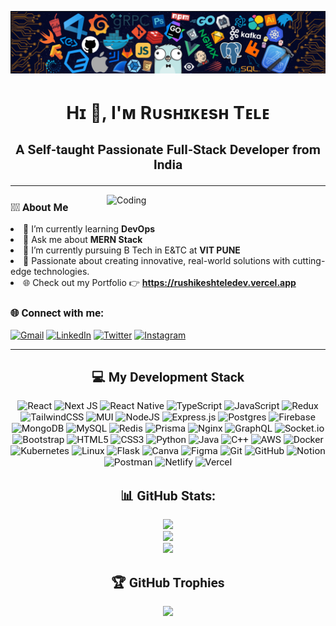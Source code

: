 ![MasterHead](https://github.com/rushikesh5035/rushikesh5035/blob/main/Profile%20Cover.png?raw=true)

<h1 align="center"style="font-size: 2em;" >Hɪ 👋, I'ᴍ Rᴜsʜɪᴋᴇsʜ Tᴇʟᴇ</h1>
<h3 align="center" style="font-size: 1.5em; font-family: 'Roboto', sans-serif;">A Self-taught Passionate Full-Stack Developer from India</h3>

---

<img align="right" alt="Coding" width="350" src="https://i.giphy.com/media/v1.Y2lkPTc5MGI3NjExMWxhanlqbmt3c3gwamp6d2E5azM3aXk1OThpNTd6czFuNjIyeTYyNyZlcD12MV9pbnRlcm5hbF9naWZfYnlfaWQmY3Q9Zw/SWoSkN6DxTszqIKEqv/giphy.gif">

<!-- <p align="left"> <img src="https://komarev.com/ghpvc/?username=rushikesh5035&label=Profile%20views&color=0e75b6&style=flat" alt="rushikesh5035" /> </p> -->

<!-- <p align="left"> <a href="https://twitter.com/rushikesh_tele" target="blank"><img src="https://img.shields.io/twitter/follow/rushikesh_tele?logo=twitter&style=for-the-badge" alt="rushikesh_tele" /></a> </p> -->

<h3 align="left" style="font-size: 1.2em; font-family: 'Roboto', sans-serif;">🧑‍💻 About Me</h3>
<li>🌱 I’m currently learning <b>DevOps</b></li>
<li>💬 Ask me about <b>MERN Stack</b></li>
<li>🔭 I’m currently pursuing B Tech in E&TC at <b>VIT PUNE</b></li>
<li>🌟 Passionate about creating innovative, real-world solutions with cutting-edge technologies.</li>
<li>🌐 Check out my Portfolio 👉 <b><a href="https://rushikeshteledev.vercel.app" target="_blank">https://rushikeshteledev.vercel.app</a></b></li>

<!-- <h3 align="left">📚 Check My DSA Journey:</h3>
<p align="left"> &nbsp;&nbsp;&nbsp;&nbsp;&nbsp;&nbsp;&nbsp;&nbsp;&nbsp;
<a href="https://codeforces.com/profile/https://codeforces.com/profile/rushikesh5035" target="blank"><img align="center" src="https://raw.githubusercontent.com/rahuldkjain/github-profile-readme-generator/master/src/images/icons/Social/codeforces.svg" alt="https://codeforces.com/profile/rushikesh5035" height="30" width="40" /></a>
<a href="https://www.leetcode.com/https://leetcode.com/u/rushikesh5035/" target="blank"><img align="center" src="https://raw.githubusercontent.com/rahuldkjain/github-profile-readme-generator/master/src/images/icons/Social/leet-code.svg" alt="https://leetcode.com/u/rushikesh5035/" height="30" width="40" /></a>
<a href="https://auth.geeksforgeeks.org/user/https://www.geeksforgeeks.org/user/telerushi_007/" target="blank"><img align="center" src="https://raw.githubusercontent.com/rahuldkjain/github-profile-readme-generator/master/src/images/icons/Social/geeks-for-geeks.svg" alt="https://www.geeksforgeeks.org/user/telerushi_007/" height="30" width="40" /></a>
</p> -->

<h3 align="left" style="font-size: 1.2em; font-family: 'Roboto', sans-serif;">
🌐 Connect with me:</h3>

[![Gmail](https://img.shields.io/badge/-Gmail-c14438?style=flat-square&logo=Gmail&logoColor=white&link=mailto:telerushikesh61@gmail.com)](mailto:telerushikesh61@gmail.com) [![LinkedIn](https://img.shields.io/badge/LinkedIn-%230077B5.svg?style=flat-square&logo=linkedin&logoColor=white)](https://www.linkedin.com/in/rushikeshtele-9767rt/) [![Twitter](https://img.shields.io/badge/twitter-%230077B5.svg?style=flat-square&logo=twitter&logoColor=white)](https://x.com/rushikesh_tele) [![Instagram](https://img.shields.io/badge/Instagram-%23E4405F.svg?logo=Instagram&logoColor=white)](https://www.instagram.com/its_rushiii007)

---

<h2 align="center" style="font-size: 1.5em; font-family: 'Roboto', sans-serif;">💻 My Development Stack</h2>
<div align="center" style="font-size: 1.1em; font-family: 'Roboto', sans-serif;">

![React](https://img.shields.io/badge/react-%2320232a.svg?style=for-the-badge&logo=react&logoColor=%2361DAFB)
![Next JS](https://img.shields.io/badge/Next-black?style=for-the-badge&logo=next.js&logoColor=white)
![React Native](https://img.shields.io/badge/react_native-%2320232a.svg?style=for-the-badge&logo=react&logoColor=%2361DAFB)
![TypeScript](https://img.shields.io/badge/typescript-%23007ACC.svg?style=for-the-badge&logo=typescript&logoColor=white)
![JavaScript](https://img.shields.io/badge/javascript-%23323330.svg?style=for-the-badge&logo=javascript&logoColor=%23F7DF1E)
![Redux](https://img.shields.io/badge/redux-%23593d88.svg?style=for-the-badge&logo=redux&logoColor=white)
![TailwindCSS](https://img.shields.io/badge/tailwindcss-%2338B2AC.svg?style=for-the-badge&logo=tailwind-css&logoColor=white)
![MUI](https://img.shields.io/badge/MUI-%230081CB.svg?style=for-the-badge&logo=mui&logoColor=white)
![NodeJS](https://img.shields.io/badge/node.js-6DA55F?style=for-the-badge&logo=node.js&logoColor=white)
![Express.js](https://img.shields.io/badge/express.js-%23404d59.svg?style=for-the-badge&logo=express&logoColor=%2361DAFB)
![Postgres](https://img.shields.io/badge/postgres-%23316192.svg?style=for-the-badge&logo=postgresql&logoColor=white)
![Firebase](https://img.shields.io/badge/firebase-%23039BE5.svg?style=for-the-badge&logo=firebase)
![MongoDB](https://img.shields.io/badge/MongoDB-%234ea94b.svg?style=for-the-badge&logo=mongodb&logoColor=white)
![MySQL](https://img.shields.io/badge/mysql-4479A1.svg?style=for-the-badge&logo=mysql&logoColor=white)
![Redis](https://img.shields.io/badge/redis-%23DD0031.svg?style=for-the-badge&logo=redis&logoColor=white)
![Prisma](https://img.shields.io/badge/Prisma-3982CE?style=for-the-badge&logo=Prisma&logoColor=white)
![Nginx](https://img.shields.io/badge/nginx-%23009639.svg?style=for-the-badge&logo=nginx&logoColor=white)
![GraphQL](https://img.shields.io/badge/-GraphQL-E10098?style=for-the-badge&logo=graphql&logoColor=white)
![Socket.io](https://img.shields.io/badge/Socket.io-black?style=for-the-badge&logo=socket.io&badgeColor=010101)
![Bootstrap](https://img.shields.io/badge/bootstrap-%238511FA.svg?style=for-the-badge&logo=bootstrap&logoColor=white)
![HTML5](https://img.shields.io/badge/html5-%23E34F26.svg?style=for-the-badge&logo=html5&logoColor=white)
![CSS3](https://img.shields.io/badge/css3-%231572B6.svg?style=for-the-badge&logo=css3&logoColor=white)
![Python](https://img.shields.io/badge/python-3670A0?style=for-the-badge&logo=python&logoColor=ffdd54)
![Java](https://img.shields.io/badge/java-%23ED8B00.svg?style=for-the-badge&logo=openjdk&logoColor=white)
![C++](https://img.shields.io/badge/c++-%2300599C.svg?style=for-the-badge&logo=c%2B%2B&logoColor=white)
![AWS](https://img.shields.io/badge/AWS-%23FF9900.svg?style=for-the-badge&logo=amazon-aws&logoColor=white)
![Docker](https://img.shields.io/badge/docker-%230db7ed.svg?style=for-the-badge&logo=docker&logoColor=white)
![Kubernetes](https://img.shields.io/badge/kubernetes-%23326ce5.svg?style=for-the-badge&logo=kubernetes&logoColor=white)
![Linux](https://img.shields.io/badge/linux-%23000000.svg?style=for-the-badge&logo=linux&logoColor=white)
![Flask](https://img.shields.io/badge/flask-%23000.svg?style=for-the-badge&logo=flask&logoColor=white)
![Canva](https://img.shields.io/badge/Canva-%2300C4CC.svg?style=for-the-badge&logo=Canva&logoColor=white)
![Figma](https://img.shields.io/badge/figma-%23F24E1E.svg?style=for-the-badge&logo=figma&logoColor=white)
![Git](https://img.shields.io/badge/git-%23F05033.svg?style=for-the-badge&logo=git&logoColor=white)
![GitHub](https://img.shields.io/badge/github-%23121011.svg?style=for-the-badge&logo=github&logoColor=white)
![Notion](https://img.shields.io/badge/Notion-%23000000.svg?style=for-the-badge&logo=notion&logoColor=white)
![Postman](https://img.shields.io/badge/Postman-FF6C37?style=for-the-badge&logo=postman&logoColor=white)
![Netlify](https://img.shields.io/badge/netlify-%23000000.svg?style=for-the-badge&logo=netlify&logoColor=#00C7B7)
![Vercel](https://img.shields.io/badge/vercel-%23000000.svg?style=for-the-badge&logo=vercel&logoColor=white)

</div>



<div align="center">
<h2 align="center" style="font-size: 1.5em; font-family: 'Roboto', sans-serif;">📊 GitHub Stats:</h2>

![](https://github-readme-stats.vercel.app/api?username=rushikesh5035&theme=radical&hide_border=false&include_all_commits=false&count_private=false)
<br/>
![](https://github-readme-streak-stats.herokuapp.com/?user=rushikesh5035&theme=radical&hide_border=false)
<br/>
![](https://github-readme-stats.vercel.app/api/top-langs/?username=rushikesh5035&theme=radical&hide_border=false&include_all_commits=false&count_private=false&layout=compact)

</div>


<div align="center">
<h2 align="center" style="font-size: 1.5em; font-family: 'Roboto', sans-serif;">🏆 GitHub Trophies</h2>

![](https://github-profile-trophy.vercel.app/?username=rushikesh5035&theme=radical&no-frame=false&no-bg=true&margin-w=4)

</div>

<!-- <div align="center">
<h3 align="center" style="font-size: 1.5em; font-family: 'Roboto', sans-serif;">🔝 Top Contributed Repo</h3>

![](https://github-contributor-stats.vercel.app/api?username=rushikesh5035&limit=5&theme=radical&combine_all_yearly_contributions=true) -->

<!-- Proudly created with GPRM ( https://gprm.itsvg.in ) -->
